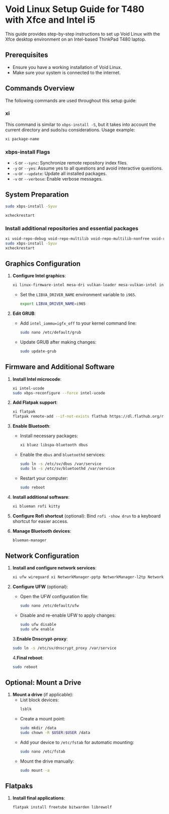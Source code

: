 # Void Linux Setup Guide for T480 with Xfce and Intel i5

This guide provides step-by-step instructions to set up Void Linux with the Xfce desktop environment on an Intel-based ThinkPad T480 laptop.

## Prerequisites
- Ensure you have a working installation of Void Linux.
- Make sure your system is connected to the internet.

## Commands Overview

The following commands are used throughout this setup guide:

### xi
This command is similar to `xbps-install -S`, but it takes into account the current directory and sudo/su considerations. Usage example:
```bash
xi package-name
```

### xbps-install Flags
- `-S` or `--sync`: Synchronize remote repository index files.
- `-y` or `--yes`: Assume yes to all questions and avoid interactive questions.
- `-u` or `--update`: Update all installed packages.
- `-v` or `--verbose`: Enable verbose messages.

## System Preparation

```bash
sudo xbps-install -Syuv
```
```bash
xcheckrestart
```

### Install additional repositories and essential packages
```bash
xi void-repo-debug void-repo-multilib void-repo-multilib-nonfree void-repo-nonfree nano
sudo xbps-install -Syuv
xcheckrestart
```

## Graphics Configuration

1. **Configure Intel graphics**:
    ```bash
    xi linux-firmware-intel mesa-dri vulkan-loader mesa-vulkan-intel intel-video-accel
    ```
    - Set the `LIBVA_DRIVER_NAME` environment variable to `i965`.
        ```bash
        export LIBVA_DRIVER_NAME=i965
        ```

2. **Edit GRUB**:
    - Add `intel_iommu=igfx_off` to your kernel command line:
        ```bash
        sudo nano /etc/default/grub
        ```
    - Update GRUB after making changes:
        ```bash
        sudo update-grub
        ```

## Firmware and Additional Software

1. **Install Intel microcode**:
    ```bash
    xi intel-ucode
    sudo xbps-reconfigure --force intel-ucode
    ```

2. **Add Flatpak support**:
    ```bash
    xi flatpak
    flatpak remote-add --if-not-exists flathub https://dl.flathub.org/repo/flathub.flatpakrepo
    ```

3. **Enable Bluetooth**:
    - Install necessary packages:
        ```bash
        xi bluez libspa-bluetooth dbus
        ```
    - Enable the `dbus` and `bluetoothd` services:
        ```bash
        sudo ln -s /etc/sv/dbus /var/service
        sudo ln -s /etc/sv/bluetoothd /var/service
        ```
    - Restart your computer:
        ```bash
        sudo reboot
        ```

4. **Install additional software**:
    ```bash
    xi blueman rofi kitty
    ```

5. **Configure Rofi shortcut** (optional):
    Bind `rofi -show drun` to a keyboard shortcut for easier access.

6. **Manage Bluetooth devices**:
    ```bash
    blueman-manager
    ```

## Network Configuration

1. **Install and configure network services**:
    ```bash
    xi ufw wireguard xi NetworkManager-pptp NetworkManager-l2tp NetworkManager-devel NetworkManager-l2tp NetworkManager-openvpn dnscrypt-proxy
    ```
   
2. **Configure UFW** (optional):
    - Open the UFW configuration file:
        ```bash
        sudo nano /etc/default/ufw
        ```
    - Disable and re-enable UFW to apply changes:
        ```bash
        sudo ufw disable
        sudo ufw enable
        ```
        
    3.**Enable Dnscrypt-proxy**:
     ```bash
    sudo ln -s /etc/sv/dnscrypt_proxy /var/service
    ```

    4.**Final reboot**:
     ```bash
    sudo reboot
    ```

## Optional: Mount a Drive

1. **Mount a drive** (if applicable):
    - List block devices:
        ```bash
        lsblk
        ```
    - Create a mount point:
        ```bash
        sudo mkdir /data
        sudo chown -R $USER:$USER /data
        ```
    - Add your device to `/etc/fstab` for automatic mounting:
        ```bash
        sudo nano /etc/fstab
        ```
    - Mount the drive manually:
        ```bash
        sudo mount -a
        ```

## Flatpaks

1. **Install final applications**:
    ```bash
    flatpak install freetube bitwarden librewolf
    ```


